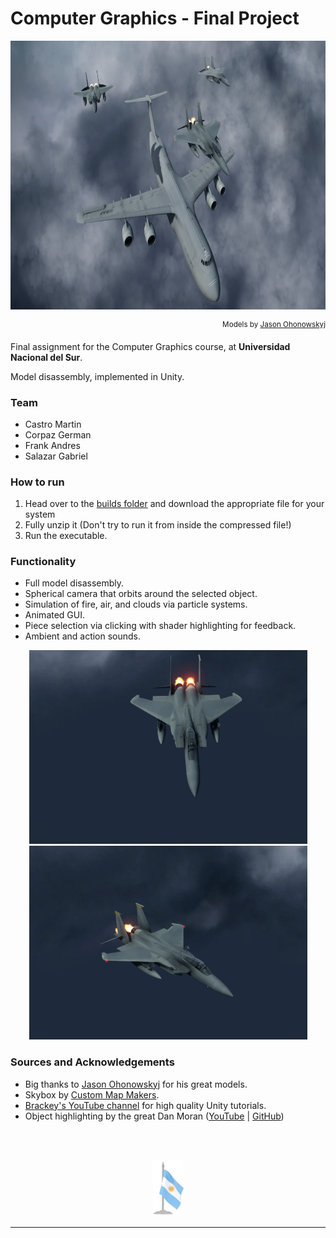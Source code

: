 #  Computer Graphics - Final Project

<p align="center"><img src="repoassets/MainScreenshot.png" alt="screenshot" width="960" height="430"></p>
<p align="right"><sup>Models by <a href="https://free3d.com/user/jasonowen">Jason Ohonowskyj</a></sup></p>

Final assignment for the Computer Graphics course, at **Universidad Nacional del Sur**.

Model disassembly, implemented in Unity.

### Team
* Castro Martin
* Corpaz German
* Frank Andres
* Salazar Gabriel

### How to run

1. Head over to the <a href="https://github.com/andres-frank/uns-cg-finalproject/tree/master/Builds">builds folder</a> and download the appropriate file for your system
2. Fully unzip it (Don't try to run it from inside the compressed file!)
3. Run the executable.

### Functionality
* Full model disassembly.
* Spherical camera that orbits around the selected object.
* Simulation of fire, air, and clouds via particle systems.
* Animated GUI.
* Piece selection via clicking with shader highlighting for feedback.
* Ambient and action sounds.

<p align="center"><img src="repoassets/F15_spin.gif" alt="F15 Spin Gif" width="445" height="310"><img src="repoassets/F15_disarm.gif" alt="F15 Spin Gif" width="445" height="310"></p>

### Sources and Acknowledgements
* Big thanks to <a href="https://free3d.com/user/jasonowen">Jason Ohonowskyj</a> for his great models.
* Skybox by <a href="http://www.custommapmakers.org/skyboxes.php">Custom Map Makers</a>.
* <a href="https://www.youtube.com/user/Brackeys">Brackey's YouTube channel</a> for high quality Unity tutorials.
* Object highlighting by the great Dan Moran ([YouTube](https://www.youtube.com/watch?v=SMLbbi8oaO8) | [GitHub](https://github.com/Broxxar/GlowingObjectOutlines))

<br>
<br>
<p align="center"><img src="repoassets/bandera_arg.png" alt="flag" width="50" height="90"></p><hr>